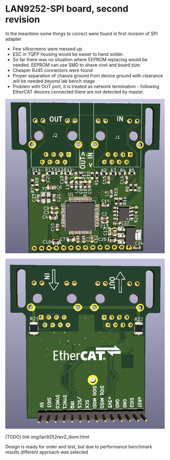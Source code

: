 # LAN9252-SPI board, second revision

In the meantime some things to correct were found in first revision of SPI adapter

- Few silkscreens were messed up.
- ESC in TQFP housing would be easier to hand solder. 
- So far there was no situation where EEPROM replacing would be needed. EEPROM can use SMD to shave cost and board size.
- Cheaper RJ45 connectors were found
- Proper separation of chassis ground from device ground with clearance will be needed beyond lab bench stage
- Problem with OUT port, it is treated as network termination - following EtherCAT devices connected there are not detected by master.

![lan9252spi_rev2_top](img/lan9252rev2_top.JPG "LAN9252-SPI rev 2 render top")

![lan9252spi_rev2_bottom](img/lan9252rev2_bottom.JPG "LAN9252-SPI rev 2 render bottom")

[TODO] link img/lan9252rev2_ibom.html

Design is ready for order and test, but due to performance benchmark results different approach was selected